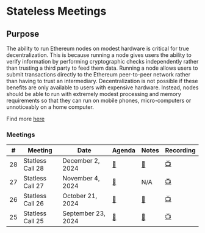 # Stateless Meetings

## Purpose
The ability to run Ethereum nodes on modest hardware is critical for true decentralization. This is because running a node gives users the ability to verify information by performing cryptographic checks independently rather than trusting a third party to feed them data. Running a node allows users to submit transactions directly to the Ethereum peer-to-peer network rather than having to trust an intermediary. Decentralization is not possible if these benefits are only available to users with expensive hardware. Instead, nodes should be able to run with extremely modest processing and memory requirements so that they can run on mobile phones, micro-computers or unnoticeably on a home computer.

Find more [here]([url](https://ethereum.org/en/roadmap/statelessness/))

### Meetings

| # | Meeting | Date | Agenda | Notes | Recording |
| -- | --| -- | -- | -- | -- |
28 | Statless Call 28 | December 2, 2024 | [🔗](https://github.com/ethereum/pm/issues/1203) | [🔗](https://github.com/darkfire-rain/pm/blob/master/Breakout-Room-Meetings/Stateless/Meeting%2028.md) | [📺](https://www.youtube.com/watch?v=5bxvSLvc9LA) | 
27 | Statless Call 27 | November 4, 2024 | [🔗](https://github.com/ethereum/pm/issues/1196) | N/A | [📺](https://youtu.be/1PYu4_Ac1Po) | 
26 | Statless Call 26 | October 21, 2024 | [🔗](https://github.com/ethereum/pm/issues/1186) | [🔗](https://github.com/darkfire-rain/pm/blob/master/Breakout-Room-Meetings/Stateless/Meeting%2026.md) | [📺](https://youtu.be/MJA1e95cfww) | 
25 | Statless Call 25 | September 23, 2024 | [🔗](https://github.com/ethereum/pm/issues/1159) | [🔗](https://github.com/darkfire-rain/pm/blob/master/Breakout-Room-Meetings/Stateless/Meeting%2025.md) | [📺](https://youtu.be/pfORU9ngjzI) | 
